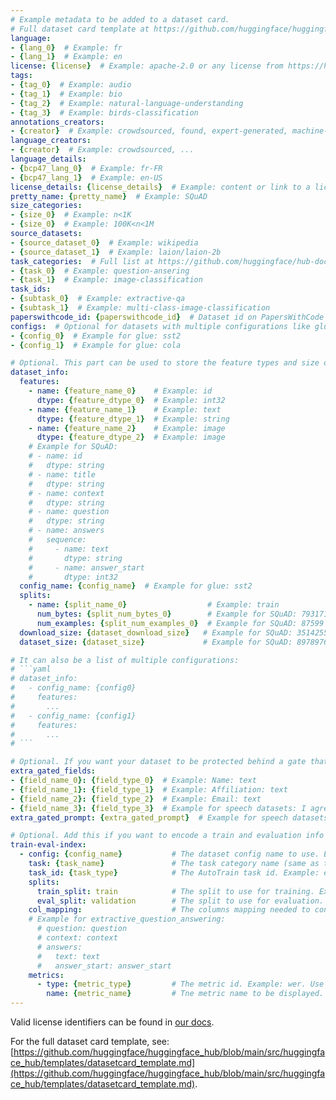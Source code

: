 ```yaml
---
# Example metadata to be added to a dataset card.  
# Full dataset card template at https://github.com/huggingface/huggingface_hub/blob/main/src/huggingface_hub/templates/datasetcard_template.md
language:
- {lang_0}  # Example: fr
- {lang_1}  # Example: en
license: {license}  # Example: apache-2.0 or any license from https://hf.co/docs/hub/repositories-licenses
tags:
- {tag_0}  # Example: audio
- {tag_1}  # Example: bio
- {tag_2}  # Example: natural-language-understanding
- {tag_3}  # Example: birds-classification
annotations_creators:
- {creator}  # Example: crowdsourced, found, expert-generated, machine-generated
language_creators:
- {creator}  # Example: crowdsourced, ...
language_details:
- {bcp47_lang_0}  # Example: fr-FR
- {bcp47_lang_1}  # Example: en-US
license_details: {license_details}  # Example: content or link to a license not present in https://hf.co/docs/hub/repositories-licenses
pretty_name: {pretty_name}  # Example: SQuAD
size_categories:
- {size_0}  # Example: n<1K
- {size_0}  # Example: 100K<n<1M
source_datasets:
- {source_dataset_0}  # Example: wikipedia
- {source_dataset_1}  # Example: laion/laion-2b
task_categories:  # Full list at https://github.com/huggingface/hub-docs/blob/main/js/src/lib/interfaces/Types.ts
- {task_0}  # Example: question-ansering
- {task_1}  # Example: image-classification
task_ids:
- {subtask_0}  # Example: extractive-qa
- {subtask_1}  # Example: multi-class-image-classification
paperswithcode_id: {paperswithcode_id}  # Dataset id on PapersWithCode (from the URL). Example for SQuAD: squad
configs:  # Optional for datasets with multiple configurations like glue.
- {config_0}  # Example for glue: sst2
- {config_1}  # Example for glue: cola

# Optional. This part can be used to store the feature types and size of the dataset to be used in python. This can be automatically generated using the datasets-cli.
dataset_info:
  features:
    - name: {feature_name_0}    # Example: id
      dtype: {feature_dtype_0}  # Example: int32
    - name: {feature_name_1}    # Example: text
      dtype: {feature_dtype_1}  # Example: string
    - name: {feature_name_2}    # Example: image
      dtype: {feature_dtype_2}  # Example: image
    # Example for SQuAD:
    # - name: id
    #   dtype: string
    # - name: title
    #   dtype: string
    # - name: context
    #   dtype: string
    # - name: question
    #   dtype: string
    # - name: answers
    #   sequence:
    #     - name: text
    #       dtype: string
    #     - name: answer_start
    #       dtype: int32
  config_name: {config_name}  # Example for glue: sst2
  splits:
    - name: {split_name_0}                  # Example: train
      num_bytes: {split_num_bytes_0}        # Example for SQuAD: 79317110
      num_examples: {split_num_examples_0}  # Example for SQuAD: 87599
  download_size: {dataset_download_size}   # Example for SQuAD: 35142551
  dataset_size: {dataset_size}             # Example for SQuAD: 89789763

# It can also be a list of multiple configurations:
# ```yaml
# dataset_info:
#   - config_name: {config0}
#     features:
#       ...
#   - config_name: {config1}
#     features:
#       ...
# ```

# Optional. If you want your dataset to be protected behind a gate that users have to accept to access the dataset. More info at https://huggingface.co/docs/hub/datasets-gated
extra_gated_fields:
- {field_name_0}: {field_type_0}  # Example: Name: text
- {field_name_1}: {field_type_1}  # Example: Affiliation: text
- {field_name_2}: {field_type_2}  # Example: Email: text
- {field_name_3}: {field_type_3}  # Example for speech datasets: I agree to not attempt to determine the identity of speakers in this dataset: checkbox
extra_gated_prompt: {extra_gated_prompt}  # Example for speech datasets: By clicking on “Access repository” below, you also agree to not attempt to determine the identity of speakers in the dataset.

# Optional. Add this if you want to encode a train and evaluation info in a structured way for AutoTrain or Evaluation on the Hub
train-eval-index:
  - config: {config_name}           # The dataset config name to use. Example for datasets without configs: default. Example for glue: sst2
    task: {task_name}               # The task category name (same as task_category). Example: question-answering
    task_id: {task_type}            # The AutoTrain task id. Example: extractive_question_answering
    splits:
      train_split: train            # The split to use for training. Example: train
      eval_split: validation        # The split to use for evaluation. Example: test
    col_mapping:                    # The columns mapping needed to configure the task_id.
    # Example for extractive_question_answering:
      # question: question
      # context: context
      # answers:
      #   text: text
      #   answer_start: answer_start
    metrics:
      - type: {metric_type}         # The metric id. Example: wer. Use metric id from https://hf.co/metrics
        name: {metric_name}         # Tne metric name to be displayed. Example: Test WER
---
```


Valid license identifiers can be found in [our docs](https://huggingface.co/docs/hub/repositories-licenses).

For the full dataset card template, see: [https://github.com/huggingface/huggingface_hub/blob/main/src/huggingface_hub/templates/datasetcard_template.md](https://github.com/huggingface/huggingface_hub/blob/main/src/huggingface_hub/templates/datasetcard_template.md).
